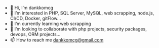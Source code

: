 - 👋 Hi, I’m dankkomcg
- 👀 I’m interested in PHP, SQL Server, MySQL, web scrapping, node.js, CI/CD, Docker, gitFlow...
- 🌱 I’m currently learning web scrapping
- 💞️ I’m looking to collaborate with php projects, security packages, devops, ORM projects...
- 📫 How to reach me dankkomcg@gmail.com

<!---
dankkomcg/dankkomcg is a ✨ special ✨ repository because its `README.md` (this file) appears on your GitHub profile.
You can click the Preview link to take a look at your changes.
--->
